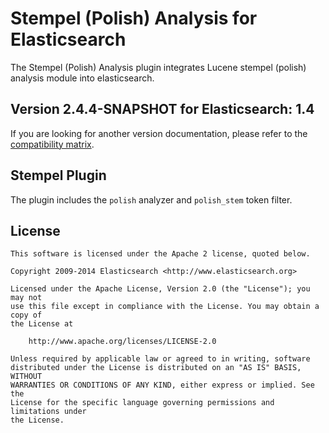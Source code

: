 Stempel (Polish) Analysis for Elasticsearch
==================================

The Stempel (Polish) Analysis plugin integrates Lucene stempel (polish) analysis module into elasticsearch.

## Version 2.4.4-SNAPSHOT for Elasticsearch: 1.4

If you are looking for another version documentation, please refer to the 
[compatibility matrix](http://github.com/elasticsearch/elasticsearch-analysis-stempel#stempel-polish-analysis-for-elasticsearch).

Stempel Plugin
-------

The plugin includes the `polish` analyzer and `polish_stem` token filter.

License
-------

    This software is licensed under the Apache 2 license, quoted below.

    Copyright 2009-2014 Elasticsearch <http://www.elasticsearch.org>

    Licensed under the Apache License, Version 2.0 (the "License"); you may not
    use this file except in compliance with the License. You may obtain a copy of
    the License at

        http://www.apache.org/licenses/LICENSE-2.0

    Unless required by applicable law or agreed to in writing, software
    distributed under the License is distributed on an "AS IS" BASIS, WITHOUT
    WARRANTIES OR CONDITIONS OF ANY KIND, either express or implied. See the
    License for the specific language governing permissions and limitations under
    the License.
